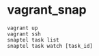 # vagrant_snap

    vagrant up
    vagrant ssh
    snaptel task list
    snaptel task watch [task_id]